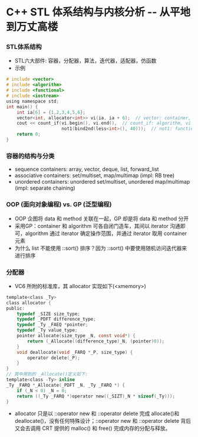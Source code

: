 # C++ STL 体系结构与内核分析 -- 从平地到万丈高楼
### STL体系结构
* STL六大部件: 容器，分配器，算法，迭代器，适配器，仿函数
* 示例
```c
# include <vector>
# include <algorithm>
# include <functional>
# include <iostream>
using namespace std;
int main() {
    int ia[6] = {1,2,3,4,5,6};
    vector<int, allocator<int>> vi(ia, ia + 6);  // vector: container, allocator<int>: allocator
    cout << count_if(vi.begin(), vi.end(),  // count_if: algorithm, vi.begin(): iterator
                     not1(bind2nd(less<int>(), 40)));  // not1: function adapter(negator), bind2nd: function adapter(binder), less<int>: function object
    return 0;
}
```
### 容器的结构与分类
* sequence containers: array, vector, deque, list, forward_list
* associative containers: set/multiset, map/multimap (impl: RB tree)
* unordered containers: unordered set/multiset, unordered map/multimap (impl: separate chaining)
### OOP (面向对象编程) vs. GP (泛型编程)
* OOP 企图将 data 和 method 关联在一起，GP 却是将 data 和 method 分开
* 采用GP：container 和 algorithm 可各自闭门造车，其间以 iterator 沟通即可，algorithm 通过 iterator 确定操作范围，并通过 iterator 取用 container 元素
* 为什么 list 不能使用 ::sort() 排序？因为 ::sort() 中要使用随机访问迭代器来进行排序
### 分配器
* VC6 所附的标准库，其 allocator 实现如下(\<xmemory>)
```c
template<class _Ty>
class allocator {
public:
    typedef _SIZE size_type;
    typedef _PDFT difference_type;
    typedef _Ty _FAEQ *pointer;
    typedef _Ty value_type;
    pointer allocate(size_type _N, const void*) {
        return (_Allocate((difference_type)_N, (pointer)0));
    }
    void deallocate(void _FARQ *_P, size_type) {
        operator delete(_P);
    }
}
// 其中用到的 _Allocate()定义如下:
template<class -Ty> inline
_Ty _FARQ *_Allocate(_PDFT _N, _Ty _FARQ *) {
    if (_N < 0) _N = 0;
    return ((_Ty _FARQ *)operator new((_SIZT)_N * sizeof(_Ty)));
}
```
* allocator 只是以 ::operator new 和 ::operator delete 完成 allocate()和 deallocate()，没有任何特殊设计；::operator new 和 ::operator delete 背后又会去调用 CRT 提供的 malloc() 和 free() 完成内存的分配与释放。